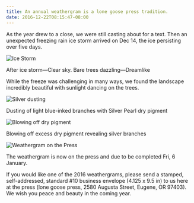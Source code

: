 ```yaml
---
title: An annual weathergram is a lone goose press tradition.
date: 2016-12-22T08:15:47-08:00
---
```

As the year drew to a close, we were still casting about for a text. Then an unexpected freezing rain ice storm arrived on Dec 14, the ice persisting over five days.

![](https://lonegoosepress.com/assets/img/new/Ice-Storm_12.17.16.jpg "Ice Storm")

After ice storm—Clear sky. Bare trees dazzling—Dreamlike

While the freeze was challenging in many ways, we found the landscape incredibly beautiful with sunlight dancing on the trees.

![](https://lonegoosepress.com/assets/img/new/Silver-Dusting_01.02.17.jpg "Silver dusting")

Dusting of light blue-inked branches with Silver Pearl dry pigment

![](https://lonegoosepress.com/assets/img/new/Blowing-off-Dry-Pigment_01.02.17.jpg "Blowing off dry pigment")

Blowing off excess dry pigment revealing silver branches

![](https://lonegoosepress.com/assets/img/new/Final-Press-Run_01.05.17.jpg "Weathergram on the Press")

The weathergram is now on the press and due to be completed Fri, 6 January.

If you would like one of the 2016 weathergrams, please send a stamped, self-addressed, standard \#10 business envelope \(4.125 x 9.5 in\) to us here at the press \(lone goose press, 2580 Augusta Street, Eugene, OR 97403\). We wish you peace and beauty in the coming year.
